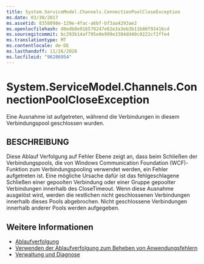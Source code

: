 ```yaml
---
title: System.ServiceModel.Channels.ConnectionPoolCloseException
ms.date: 03/30/2017
ms.assetid: 8358898e-129e-4fac-a6bf-bf3aa4293ae2
ms.openlocfilehash: d8edb8e916578247e62e3a3eb3b11b80f93416cd
ms.sourcegitcommit: bc293b14af795e0e999e3304dd40c0222cf2ffe4
ms.translationtype: MT
ms.contentlocale: de-DE
ms.lasthandoff: 11/26/2020
ms.locfileid: "96286954"
---
```

# <a name="systemservicemodelchannelsconnectionpoolcloseexception"></a>System.ServiceModel.Channels.ConnectionPoolCloseException

Eine Ausnahme ist aufgetreten, während die Verbindungen in diesem Verbindungspool geschlossen wurden.  
  
## <a name="description"></a>BESCHREIBUNG  

 Diese Ablauf Verfolgung auf Fehler Ebene zeigt an, dass beim Schließen der Verbindungspools, die von Windows Communication Foundation (WCF)-Funktion zum Verbindungspooling verwendet werden, ein Fehler aufgetreten ist. Eine mögliche Ursache dafür ist das fehlgeschlagene Schließen einer gepoolten Verbindung oder einer Gruppe gepoolter Verbindungen innerhalb des CloseTimeout. Wenn diese Ausnahme ausgelöst wird, werden die restlichen nicht geschlossenen Verbindungen innerhalb dieses Pools abgebrochen. Nicht geschlossene Verbindungen innerhalb anderer Pools werden aufgegeben.  
  
## <a name="see-also"></a>Weitere Informationen

- [Ablaufverfolgung](index.md)
- [Verwenden der Ablaufverfolgung zum Beheben von Anwendungsfehlern](using-tracing-to-troubleshoot-your-application.md)
- [Verwaltung und Diagnose](../index.md)
